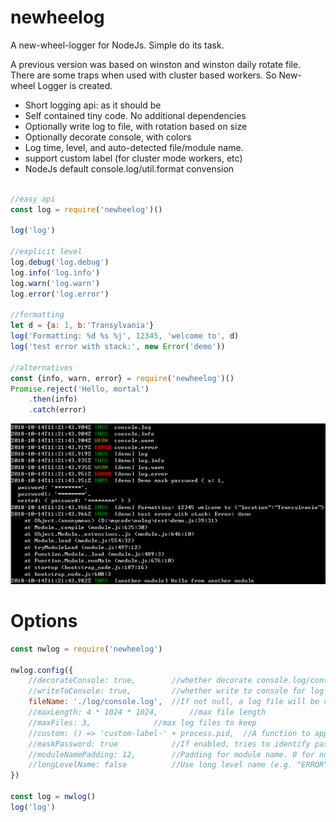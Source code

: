 # newheelog
A new-wheel-logger for NodeJs. Simple do its task.

A previous version was based on winston and winston daily rotate file. There are some traps when used with cluster based workers. So New-wheel Logger is created.

* Short logging api: as it should be
* Self contained tiny code. No additional dependencies
* Optionally write log to file, with rotation based on size
* Optionally decorate console, with colors
* Log time, level, and auto-detected file/module name.
* support custom label (for cluster mode workers, etc)
* NodeJs default console.log/util.format convension

```javascript

//easy api
const log = require('newheelog')()

log('log')

//explicit level
log.debug('log.debug')
log.info('log.info')
log.warn('log.warn')
log.error('log.error')

//formatting
let d = {a: 1, b:'Transylvania'}
log('Formatting: %d %s %j', 12345, 'welcome to', d)
log('test error with stack:', new Error('demo'))

//alternatives
const {info, warn, error} = require('newheelog')()
Promise.reject('Hello, mortal')
	.then(info)
	.catch(error)
```
![newheelog screenshot](https://github.com/nanw1103/newheelog/blob/master/docs/screenshot.png?raw=true)

# Options

```javascript
const nwlog = require('newheelog')

nwlog.config({
	//decorateConsole: true,		//whether decorate console.log/console.error. Default: true
	//writeToConsole: true,			//whether write to console for log operations. Default: true
	fileName: './log/console.log',	//If not null, a log file will be created. Default: null
	//maxLength: 4 * 1024 * 1024,		//max file length
	//maxFiles: 3,				//max log files to keep
	//custom: () => 'custom-label-' + process.pid,	//A function to append custom label. E.g. add pid
	//maskPassword: true			//If enabled, tries to identify password string fields in logged objects and mask them. Default: false
	//moduleNamePadding: 12,		//Padding for module name. 0 for no padding. Default: 12
	//longLevelName: false			//Use long level name (e.g. "ERROR") instead of short level name (e.g. "E"). Default: false
})

const log = nwlog()
log('log')
```

